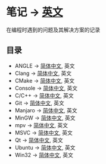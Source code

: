 # 笔记 -> [英文](/README.md)

在编程时遇到的问题及其解决方案的记录

## 目录

- ANGLE -> [简体中文](/angle.zh.cn.md), 英文
- Clang -> [简体中文](/clang.zh.cn.md), 英文
- CMake -> [简体中文](/cmake.zh.cn.md), 英文
- Console -> [简体中文](/console.zh.cn.md), 英文
- C/C++ -> [简体中文](/cpp.zh.cn.md), 英文
- Git -> [简体中文](/git.zh.cn.md), 英文
- Manjaro -> [简体中文](/manjaro.zh.cn.md), 英文
- MinGW -> [简体中文](/mingw.zh.cn.md), 英文
- mpv -> [简体中文](/mpv.zh.cn.md), 英文
- MSVC -> [简体中文](/msvc.zh.cn.md), 英文
- Qt -> [简体中文](/qt.zh.cn.md), 英文
- Ubuntu -> [简体中文](/ubuntu.zh.cn.md), 英文
- Win32 -> [简体中文](/win32.zh.cn.md), 英文
